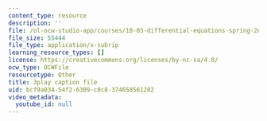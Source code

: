 ```yaml
---
content_type: resource
description: ''
file: /ol-ocw-studio-app/courses/18-03-differential-equations-spring-2010/bcf9a03454f26309c0c8374658561202_hEtWqTPPXuc.srt
file_size: 55444
file_type: application/x-subrip
learning_resource_types: []
license: https://creativecommons.org/licenses/by-nc-sa/4.0/
ocw_type: OCWFile
resourcetype: Other
title: 3play caption file
uid: bcf9a034-54f2-6309-c0c8-374658561202
video_metadata:
  youtube_id: null
---
```

